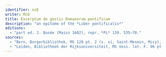 ```yaml
---
identifier: nzE
writer: Mcb
title: Excerptum de gestis Romanorum pontificum
description: "an epitome of the *Liber pontificalis*"
editions:
  - "part ed. J. Busée (Mainz 1602), repr. *PL* 139. 535–70."
sources:
  - "Bern, Burgerbibliothek, MS 120 pt. 2 (s. xi, Saint-Mesmin, Micy), pp. 76–93."
  - "Leiden, Bibliotheek der Rijksuniversiteit, MS Voss. lat. F. 96 pt. 1 (s. xi), fols. 1r–13v."
---
```

